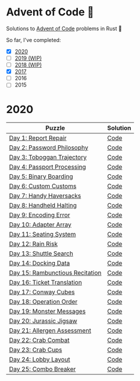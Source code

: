 # Advent of Code 🌠
Solutions to [Advent of Code](https://adventofcode.com) problems in Rust 🦀

So far, I've completed:
- [x] [2020](/src/twenty20)
- [ ] [2019 (WIP)](/src/twenty19)
- [ ] [2018 (WIP)](/src/twenty18)
- [x] [2017](/src/twenty17)
- [ ] 2016
- [ ] 2015

# 2020

| Puzzle                                                   | Solution                       |
|----------------------------------------------------------|--------------------------------|
| [Day 1: Report Repair](/questions/2020/01.md)            | [Code](/src/twenty20/day01.rs) |
| [Day 2: Password Philosophy](/questions/2020/02.md)      | [Code](/src/twenty20/day02.rs) |
| [Day 3: Toboggan Trajectory](/questions/2020/03.md)      | [Code](/src/twenty20/day03.rs) |
| [Day 4: Passport Processing](/questions/2020/04.md)      | [Code](/src/twenty20/day04.rs) |
| [Day 5: Binary Boarding](/questions/2020/05.md)          | [Code](/src/twenty20/day05.rs) |
| [Day 6: Custom Customs](/questions/2020/06.md)           | [Code](/src/twenty20/day06.rs) |
| [Day 7: Handy Haversacks](/questions/2020/07.md)         | [Code](/src/twenty20/day07.rs) |
| [Day 8: Handheld Halting](/questions/2020/08.md)         | [Code](/src/twenty20/day08.rs) |
| [Day 9: Encoding Error](/questions/2020/09.md)           | [Code](/src/twenty20/day09.rs) |
| [Day 10: Adapter Array](/questions/2020/10.md)           | [Code](/src/twenty20/day10.rs) |
| [Day 11: Seating System](/questions/2020/11.md)          | [Code](/src/twenty20/day11.rs) |
| [Day 12: Rain Risk](/questions/2020/12.md)               | [Code](/src/twenty20/day12.rs) |
| [Day 13: Shuttle Search](/questions/2020/13.md)          | [Code](/src/twenty20/day13.rs) |
| [Day 14: Docking Data](/questions/2020/14.md)            | [Code](/src/twenty20/day14.rs) |
| [Day 15: Rambunctious Recitation](/questions/2020/15.md) | [Code](/src/twenty20/day15.rs) |
| [Day 16: Ticket Translation](/questions/2020/16.md)      | [Code](/src/twenty20/day16.rs) |
| [Day 17: Conway Cubes](/questions/2020/17.md)            | [Code](/src/twenty20/day17.rs) |
| [Day 18: Operation Order](/questions/2020/18.md)         | [Code](/src/twenty20/day18.rs) |
| [Day 19: Monster Messages](/questions/2020/19.md)        | [Code](/src/twenty20/day19.rs) |
| [Day 20: Jurassic Jigsaw](/questions/2020/20.md)         | [Code](/src/twenty20/day20.rs) |
| [Day 21: Allergen Assessment](/questions/2020/21.md)     | [Code](/src/twenty20/day21.rs) |
| [Day 22: Crab Combat](/questions/2020/22.md)             | [Code](/src/twenty20/day22.rs) |
| [Day 23: Crab Cups](/questions/2020/23.md)               | [Code](/src/twenty20/day23.rs) |
| [Day 24: Lobby Layout](/questions/2020/24.md)            | [Code](/src/twenty20/day24.rs) |
| [Day 25: Combo Breaker](/questions/2020/25.md)           | [Code](/src/twenty20/day25.rs) |
